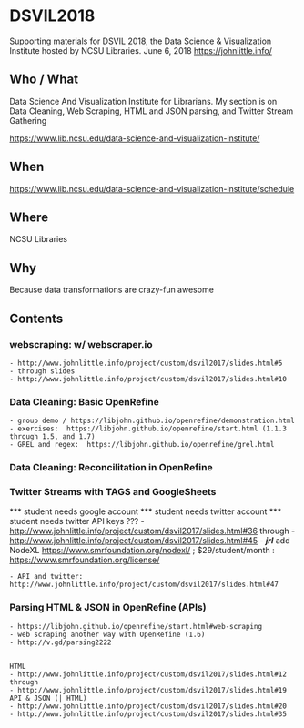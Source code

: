 # DSVIL2018
Supporting materials for DSVIL 2018, the Data Science &amp; Visualization Institute hosted by NCSU Libraries. June 6, 2018 https://johnlittle.info/

## Who / What

Data Science And Visualization Institute for Librarians. My section is on Data Cleaning, Web Scraping, HTML and JSON parsing, and Twitter Stream Gathering

https://www.lib.ncsu.edu/data-science-and-visualization-institute/


## When

https://www.lib.ncsu.edu/data-science-and-visualization-institute/schedule

## Where

NCSU Libraries

## Why

Because data transformations are crazy-fun awesome

## Contents


### webscraping:  w/ webscraper.io  

    - http://www.johnlittle.info/project/custom/dsvil2017/slides.html#5
    - through slides
    - http://www.johnlittle.info/project/custom/dsvil2017/slides.html#10

### Data Cleaning:  Basic OpenRefine

    - group demo / https://libjohn.github.io/openrefine/demonstration.html
    - exercises:  https://libjohn.github.io/openrefine/start.html (1.1.3 through 1.5, and 1.7)
    - GREL and regex:  https://libjohn.github.io/openrefine/grel.html

### Data Cleaning:  Reconcilitation in OpenRefine

### Twitter Streams with TAGS and GoogleSheets
*** student needs google account
*** student needs twitter account
*** student needs twitter API keys ???
    - http://www.johnlittle.info/project/custom/dsvil2017/slides.html#36
    through
    - http://www.johnlittle.info/project/custom/dsvil2017/slides.html#45
    - ***jrl*** add NodeXL https://www.smrfoundation.org/nodexl/ ; $29/student/month : https://www.smrfoundation.org/license/


    - API and twitter:  http://www.johnlittle.info/project/custom/dsvil2017/slides.html#47

### Parsing HTML & JSON in OpenRefine (APIs)

    - https://libjohn.github.io/openrefine/start.html#web-scraping
    - web scraping another way with OpenRefine (1.6)  
    - http://v.gd/parsing2222 
        

    HTML
    - http://www.johnlittle.info/project/custom/dsvil2017/slides.html#12
    through
    - http://www.johnlittle.info/project/custom/dsvil2017/slides.html#19
    API & JSON (| HTML)
    - http://www.johnlittle.info/project/custom/dsvil2017/slides.html#20
    - http://www.johnlittle.info/project/custom/dsvil2017/slides.html#35

     